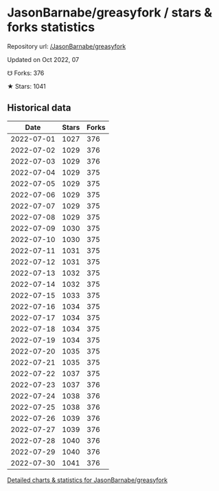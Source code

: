 # JasonBarnabe/greasyfork / stars & forks statistics

Repository url: [/JasonBarnabe/greasyfork](https://github.com/JasonBarnabe/greasyfork)

Updated on Oct 2022, 07

☋ Forks: 376

★ Stars: 1041

## Historical data
| Date | Stars | Forks |
|------|-------|-------|
| 2022-07-01 | 1027 | 376 | 
| 2022-07-02 | 1029 | 376 | 
| 2022-07-03 | 1029 | 376 | 
| 2022-07-04 | 1029 | 375 | 
| 2022-07-05 | 1029 | 375 | 
| 2022-07-06 | 1029 | 375 | 
| 2022-07-07 | 1029 | 375 | 
| 2022-07-08 | 1029 | 375 | 
| 2022-07-09 | 1030 | 375 | 
| 2022-07-10 | 1030 | 375 | 
| 2022-07-11 | 1031 | 375 | 
| 2022-07-12 | 1031 | 375 | 
| 2022-07-13 | 1032 | 375 | 
| 2022-07-14 | 1032 | 375 | 
| 2022-07-15 | 1033 | 375 | 
| 2022-07-16 | 1034 | 375 | 
| 2022-07-17 | 1034 | 375 | 
| 2022-07-18 | 1034 | 375 | 
| 2022-07-19 | 1034 | 375 | 
| 2022-07-20 | 1035 | 375 | 
| 2022-07-21 | 1035 | 375 | 
| 2022-07-22 | 1037 | 375 | 
| 2022-07-23 | 1037 | 376 | 
| 2022-07-24 | 1038 | 376 | 
| 2022-07-25 | 1038 | 376 | 
| 2022-07-26 | 1039 | 376 | 
| 2022-07-27 | 1039 | 376 | 
| 2022-07-28 | 1040 | 376 | 
| 2022-07-29 | 1040 | 376 | 
| 2022-07-30 | 1041 | 376 | 


[Detailed charts & statistics for JasonBarnabe/greasyfork](https://reviewgithub.com/rep/JasonBarnabe/greasyfork)
